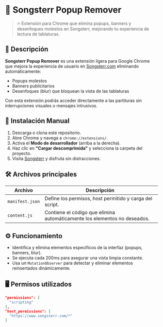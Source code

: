 # 🎸 Songsterr Popup Remover

> 🔥 Extensión para Chrome que elimina popups, banners y desenfoques molestos en Songsterr, mejorando tu experiencia de lectura de tablaturas.

## 📌 Descripción

**Songsterr Popup Remover** es una extensión ligera para Google Chrome que mejora la experiencia de usuario en [Songsterr.com](https://www.songsterr.com/) eliminando automáticamente:

- Popups molestos
- Banners publicitarios
- Desenfoques (blur) que bloquean la vista de las tablaturas

Con esta extensión podrás acceder directamente a las partituras sin interrupciones visuales o mensajes intrusivos.

## 🚀 Instalación Manual

1. Descarga o clona este repositorio.
2. Abre Chrome y navega a `chrome://extensions/`.
3. Activa el **Modo de desarrollador** (arriba a la derecha).
4. Haz clic en **"Cargar descomprimida"** y selecciona la carpeta del proyecto.
5. Visita [Songsterr](https://www.songsterr.com/) y disfruta sin distracciones.

## 🛠️ Archivos principales

| Archivo        | Descripción                                                       |
|----------------|-------------------------------------------------------------------|
| `manifest.json`| Define los permisos, host permitido y carga del script.           |
| `content.js`   | Contiene el código que elimina automáticamente los elementos no deseados. |

## ⚙️ Funcionamiento

- Identifica y elimina elementos específicos de la interfaz (popups, banners, blur).
- Se ejecuta cada 200ms para asegurar una vista limpia constante.
- Usa un `MutationObserver` para detectar y eliminar elementos reinsertados dinámicamente.

## 🖥️ Permisos utilizados

```json
"permissions": [
  "scripting"
],
"host_permissions": [
  "https://www.songsterr.com/*"
]
